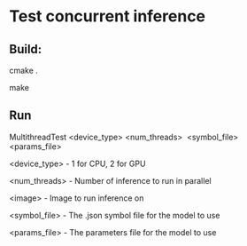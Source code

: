 # Test concurrent inference 

## Build:
cmake .

make

## Run
MultithreadTest <device_type> <num_threads> <image> <symbol_file> <params_file>

<device_type> - 1 for CPU, 2 for GPU

<num_threads> - Number of inference to run in parallel

\<image> - Image to run inference on

<symbol_file> - The .json symbol file for the model to use

<params_file> - The parameters file for the model to use
